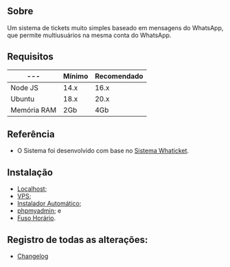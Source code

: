 ﻿## Sobre

Um sistema de tickets muito simples baseado em mensagens do WhatsApp, que permite multiusuários na mesma conta do WhatsApp.

## Requisitos

| --- | Mínimo | Recomendado |
| --- | --- | --- |
| Node JS | 14.x | 16.x |
| Ubuntu | 18.x | 20.x |
| Memória RAM | 2Gb | 4Gb |
## Referência

- O Sistema foi desenvolvido com base no [Sistema Whaticket](https://github.com/canove/whaticket).


## Instalação

- [Localhost](https://github.com/rtenorioh/Press-Ticket/blob/main/docs/INSTALL_localhost.md);
- [VPS](https://github.com/rtenorioh/Press-Ticket/blob/main/docs/INSTALL_VPS.md);
- [Instalador Automático](https://github.com/tonnybarros/install_pressticket-phpmyadmin);
- [phpmyadmin](https://github.com/rtenorioh/Press-Ticket/blob/main/docs/INSTALL_phpmyadmin.md); e
- [Fuso Horário](https://github.com/rtenorioh/Press-Ticket/blob/main/docs/INSTALL_horarioVPS.md).


## Registro de todas as alterações:

- [Changelog](https://github.com/rtenorioh/Press-Ticket/blob/main/docs/CHANGELOG.md)
